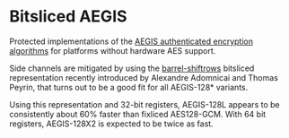 # Bitsliced AEGIS

Protected implementations of the [AEGIS authenticated encryption algorithms](https://cfrg.github.io/draft-irtf-cfrg-aegis-aead/draft-irtf-cfrg-aegis-aead.html) for platforms without hardware AES support.

Side channels are mitigated by using the [barrel-shiftrows](https://eprint.iacr.org/2020/1123.pdf) bitsliced representation recently introduced by Alexandre Adomnicai and Thomas Peyrin, that turns out to be a good fit for all AEGIS-128* variants.

Using this representation and 32-bit registers, AEGIS-128L appears to be consistently about 60% faster than fixliced AES128-GCM. With 64 bit registers, AEGIS-128X2 is expected to be twice as fast.
